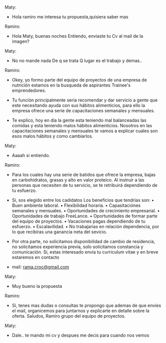 Maty:
-	Hola ramiro me interesa tu propuesta,quisiera saber mas

Ramiro:
-	Hola Maty, buenas noches
	Entiendo, enviaste tu Cv al mail de la imagen?

Maty:
-	No no mande nada
	De q se trata
	Q lugar es el trabajo y demas..

Ramiro:
-	Okey, yo formo parte del equipo de proyectos de una empresa de 	nutrición estamos en la busqueda de aspirantes Trainee's 	emprendedores.
	
-	Tu función principalmente seria recomendar y dar servicio a 	gente que este necesitando ayuda con sus hábitos alimenticios, 	para ello la empresa ofrece una serie de capacitaciones semanales y mensuales.
	
-	Te explico, hoy en día la gente esta teniendo mal balanceadas 	las comidas y esta teniendo malos hábitos alimenticios. 	Nosotros en las capacitaciones semanales y mensuales te vamos a 	explicar cuales son esos malos hábitos y como cambiarlos.

Maty:
-	Aaaah si entiendo.

Ramiro:
-	Para los cuales hay una serie de batidos que ofrece la empresa, 	bajas en carbohidratos, grasas y alto en valor proteico.
	Al instruir a las personas que necesiten de tu servicio, se te 	retribuirá dependiendo de tu esfuerzo.
	
-	Si, sos elegido entre los cadidatos 
	Los beneficios que tendrías son:
	 • Buen ambiente laboral. 
	 • Flexibilidad horaria. 
	 • Capasitaciónes semanales y mensuales. 
	 • Oportunidades de crecimiento empresarial. 
	 • Oportunidades de trabajo FreeLance. 
	 • Oportunidades de formar parte del equipo de proyectos. 
	 • Vacaciones pagas dependiendo de tu esfuerzo.
	 • Escalavilidad.
	 • No trabajarias en relación dependencia, por lo que recibiras 
	   una ganancia neta del sevicio.
 
-	Por otra parte, no solicitamos disponibilidad de cambio de residencia, no solicitamos experiencia previa, solo solicitamos constancia y comunicación. Si, estas interesado envía tu curriculum vitae y en breve estaremos en contacto 

-	mail: rama.croc@gmail.com

Maty:
-	Muy bueno la propuesta

Ramiro:
-	Si, tenes mas dudas o consultas te propongo que ademas de que envíes el mail, organicemos para juntarnos y explicarte en detalle sobre la oferta. Saludos, Ramiro grupo del equipo de proyectos.

Maty:
-	Dale.. te mando mi cv y despues me decis para cuando nos vemos
